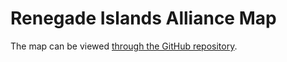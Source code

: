 # Renegade Islands Alliance Map

The map can be viewed [through the GitHub repository](https://baelyk.github.io/renegade-map/).
